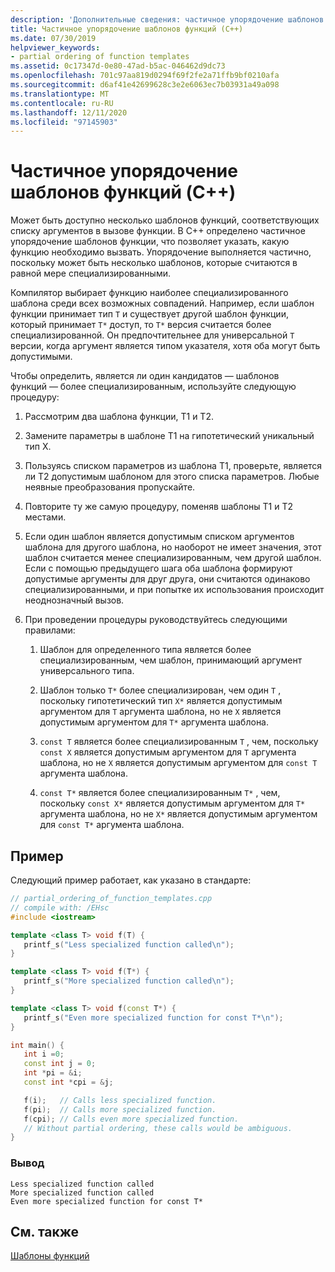 ```yaml
---
description: 'Дополнительные сведения: частичное упорядочение шаблонов функций (C++)'
title: Частичное упорядочение шаблонов функций (C++)
ms.date: 07/30/2019
helpviewer_keywords:
- partial ordering of function templates
ms.assetid: 0c17347d-0e80-47ad-b5ac-046462d9dc73
ms.openlocfilehash: 701c97aa819d0294f69f2fe2a71ffb9bf0210afa
ms.sourcegitcommit: d6af41e42699628c3e2e6063ec7b03931a49a098
ms.translationtype: MT
ms.contentlocale: ru-RU
ms.lasthandoff: 12/11/2020
ms.locfileid: "97145903"
---
```

# <a name="partial-ordering-of-function-templates-c"></a>Частичное упорядочение шаблонов функций (C++)

Может быть доступно несколько шаблонов функций, соответствующих списку аргументов в вызове функции. В C++ определено частичное упорядочение шаблонов функции, что позволяет указать, какую функцию необходимо вызвать. Упорядочение выполняется частично, поскольку может быть несколько шаблонов, которые считаются в равной мере специализированными.

Компилятор выбирает функцию наиболее специализированного шаблона среди всех возможных совпадений. Например, если шаблон функции принимает тип `T` и существует другой шаблон функции, который принимает `T*` доступ, то `T*` версия считается более специализированной. Он предпочтительнее для универсальной `T` версии, когда аргумент является типом указателя, хотя оба могут быть допустимыми.

Чтобы определить, является ли один кандидатов — шаблонов функций — более специализированным, используйте следующую процедуру:

1. Рассмотрим два шаблона функции, T1 и T2.

1. Замените параметры в шаблоне T1 на гипотетический уникальный тип X.

1. Пользуясь списком параметров из шаблона T1, проверьте, является ли T2 допустимым шаблоном для этого списка параметров. Любые неявные преобразования пропускайте.

1. Повторите ту же самую процедуру, поменяв шаблоны T1 и T2 местами.

1. Если один шаблон является допустимым списком аргументов шаблона для другого шаблона, но наоборот не имеет значения, этот шаблон считается менее специализированным, чем другой шаблон. Если с помощью предыдущего шага оба шаблона формируют допустимые аргументы для друг друга, они считаются одинаково специализированными, и при попытке их использования происходит неоднозначный вызов.

1. При проведении процедуры руководствуйтесь следующими правилами:

   1. Шаблон для определенного типа является более специализированным, чем шаблон, принимающий аргумент универсального типа.

   1. Шаблон только `T*` более специализирован, чем один `T` , поскольку гипотетический тип `X*` является допустимым аргументом для `T` аргумента шаблона, но не `X` является допустимым аргументом для `T*` аргумента шаблона.

   1. `const T` является более специализированным `T` , чем, поскольку `const X` является допустимым аргументом для `T` аргумента шаблона, но не `X` является допустимым аргументом для `const T` аргумента шаблона.

   1. `const T*` является более специализированным `T*` , чем, поскольку `const X*` является допустимым аргументом для `T*` аргумента шаблона, но не `X*` является допустимым аргументом для `const T*` аргумента шаблона.

## <a name="example"></a>Пример

Следующий пример работает, как указано в стандарте:

```cpp
// partial_ordering_of_function_templates.cpp
// compile with: /EHsc
#include <iostream>

template <class T> void f(T) {
   printf_s("Less specialized function called\n");
}

template <class T> void f(T*) {
   printf_s("More specialized function called\n");
}

template <class T> void f(const T*) {
   printf_s("Even more specialized function for const T*\n");
}

int main() {
   int i =0;
   const int j = 0;
   int *pi = &i;
   const int *cpi = &j;

   f(i);   // Calls less specialized function.
   f(pi);  // Calls more specialized function.
   f(cpi); // Calls even more specialized function.
   // Without partial ordering, these calls would be ambiguous.
}
```

### <a name="output"></a>Вывод

```Output
Less specialized function called
More specialized function called
Even more specialized function for const T*
```

## <a name="see-also"></a>См. также

[Шаблоны функций](../cpp/function-templates.md)

